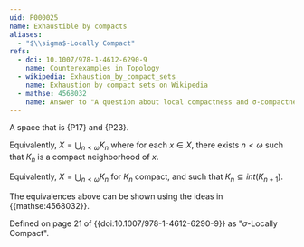 ```yaml
---
uid: P000025
name: Exhaustible by compacts
aliases:
  - "$\\sigma$-Locally Compact"
refs:
  - doi: 10.1007/978-1-4612-6290-9
    name: Counterexamples in Topology
  - wikipedia: Exhaustion_by_compact_sets
    name: Exhaustion by compact sets on Wikipedia
  - mathse: 4568032
    name: Answer to "A question about local compactness and σ-compactness"
---
```


A space that is {P17} and {P23}.

Equivalently, $X=\bigcup_{n<\omega}K_n$ where for each $x\in X$, there exists
$n<\omega$ such that $K_n$ is a compact neighborhood of $x$.

Equivalently, $X=\bigcup_{n<\omega}K_n$ for $K_n$ compact, and such that $K_n\subseteq int(K_{n+1})$.

The equivalences above can be shown using the ideas in {{mathse:4568032}}.

Defined on page 21 of {{doi:10.1007/978-1-4612-6290-9}} as "$\sigma$-Locally Compact".
